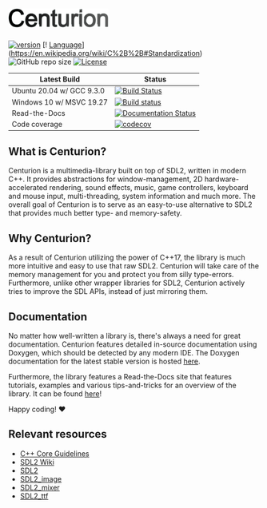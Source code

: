 # <img src="meta/centurion.png" alt="Centurion" width="200"/> 
[![version](https://img.shields.io/badge/version-5.1.0-blue.svg)](https://semver.org) [!
[Language](https://img.shields.io/badge/C%2B%2B-17-blue.svg)](https://en.wikipedia.org/wiki/C%2B%2B#Standardization) ![GitHub repo size](https://img.shields.io/github/repo-size/albin-johansson/Centurion) [![License](https://img.shields.io/badge/license-MIT-blue.svg)](https://opensource.org/licenses/MIT)

|  Latest Build    |  Status       |
| ---------------- | ------------- |
| Ubuntu 20.04 w/ GCC 9.3.0 | [![Build Status](https://travis-ci.org/albin-johansson/Centurion.svg?branch=master)](https://travis-ci.org/albin-johansson/Centurion) |
| Windows 10 w/ MSVC 19.27 | [![Build status](https://ci.appveyor.com/api/projects/status/h0er6nobyf3c8jsu?svg=true)](https://ci.appveyor.com/project/AlbinJohansson/centurion) |
| Read-the-Docs | [![Documentation Status](https://readthedocs.org/projects/centurion/badge/?version=latest)](https://centurion.readthedocs.io/en/latest/?badge=latest) |
| Code coverage | [![codecov](https://codecov.io/gh/albin-johansson/Centurion/branch/dev/graph/badge.svg)](https://codecov.io/gh/albin-johansson/Centurion) |

## What is Centurion?

Centurion is a multimedia-library built on top of SDL2, written in modern C++. It provides abstractions for window-management, 2D hardware-accelerated rendering, sound effects, music, game controllers, keyboard and mouse input, multi-threading, system information and much more. The overall goal of Centurion is to serve as an easy-to-use alternative to SDL2 that provides much better type- and memory-safety.

## Why Centurion?

As a result of Centurion utilizing the power of C++17, the library is much more intuitive and easy to use that raw SDL2. Centurion will take care of the memory management for you and protect you from silly type-errors. Furthermore, unlike other wrapper libraries for SDL2, Centurion actively tries to improve the SDL APIs, instead of just mirroring them.

## Documentation

No matter how well-written a library is, there's always a need for great documentation. Centurion features detailed in-source documentation using Doxygen, which should be detected by any modern IDE. The Doxygen documentation for the latest stable version is hosted [here](https://albin-johansson.github.io/Centurion/).

Furthermore, the library features a Read-the-Docs site that features tutorials, examples and various tips-and-tricks for an overview of the library. It can be found [here](https://centurion.readthedocs.io/en/latest/)!

Happy coding! :heart:

## Relevant resources

* [C++ Core Guidelines](https://isocpp.github.io/CppCoreGuidelines/CppCoreGuidelines)
* [SDL2 Wiki](https://wiki.libsdl.org/FrontPage)
* [SDL2](https://www.libsdl.org/index.php)
* [SDL2_image](https://www.libsdl.org/projects/SDL_image/)
* [SDL2_mixer](https://www.libsdl.org/projects/SDL_mixer/)
* [SDL2_ttf](https://www.libsdl.org/projects/SDL_ttf/)
